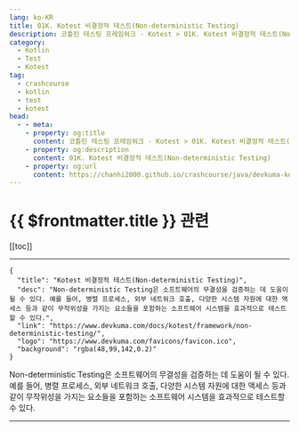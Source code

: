 ```yaml
---
lang: ko-KR
title: 01K. Kotest 비결정적 테스트(Non-deterministic Testing)
description: 코틀린 테스팅 프레임워크 - Kotest > 01K. Kotest 비결정적 테스트(Non-deterministic Testing)
category: 
  - Kotlin
  - Test
  - Kotest
tag: 
  - crashcourse
  - kotlin
  - test
  - kotest
head:
  - - meta:
    - property: og:title
      content: 코틀린 테스팅 프레임워크 - Kotest > 01K. Kotest 비결정적 테스트(Non-deterministic Testing)
    - property: og:description
      content: 01K. Kotest 비결정적 테스트(Non-deterministic Testing)
    - property: og:url
      content: https://chanhi2000.github.io/crashcourse/java/devkuma-kotest/01-kotest-framework/01K.html
---
```


# {{ $frontmatter.title }} 관련

[[toc]]

---

```component VPCard
{
  "title": "Kotest 비결정적 테스트(Non-deterministic Testing)",
  "desc": "Non-deterministic Testing은 소프트웨어의 무결성을 검증하는 데 도움이 될 수 있다. 예를 들어, 병렬 프로세스, 외부 네트워크 호출, 다양한 시스템 자원에 대한 액세스 등과 같이 무작위성을 가지는 요소들을 포함하는 소프트웨어 시스템을 효과적으로 테스트할 수 있다.",
  "link": "https://www.devkuma.com/docs/kotest/framework/non-deterministic-testing/",
  "logo": "https://www.devkuma.com/favicons/favicon.ico",
  "background": "rgba(48,99,142,0.2)"
}
```

Non-deterministic Testing은 소프트웨어의 무결성을 검증하는 데 도움이 될 수 있다. 예를 들어, 병렬 프로세스, 외부 네트워크 호출, 다양한 시스템 자원에 대한 액세스 등과 같이 무작위성을 가지는 요소들을 포함하는 소프트웨어 시스템을 효과적으로 테스트할 수 있다.

---

<TagLinks />